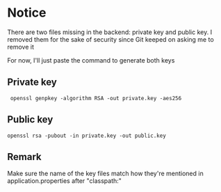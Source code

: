# Notice
There are two files missing in the backend: private key and public key. I removed them for the sake of security since Git keeped on asking me to remove it

For now, I'll just paste the command to generate both keys
## Private key
``` openssl genpkey -algorithm RSA -out private.key -aes256```

## Public key
``` openssl rsa -pubout -in private.key -out public.key ```

## Remark
Make sure the name of the key files match how they're mentioned in application.properties after "classpath:" 
